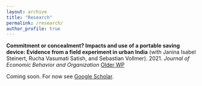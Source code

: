```yaml
---
layout: archive
title: "Research"
permalink: /research/
author_profile: true
---
```


**Commitment or concealment? Impacts and use of a portable saving device: Evidence from a field experiment in urban India** (with Janina Isabel Steinert, Rucha Vasumati Satish, and Sebastian Vollmer). 2021. *Journal of Economic Behavior and Organization*
[Older WP](http://FelixStips.github.io/files/pune_rct_wp.pdf)


Coming soon. For now see [Google Scholar](https://scholar.google.com/citations?user=dQArh0wAAAAJ&hl=de&authuser=1).
